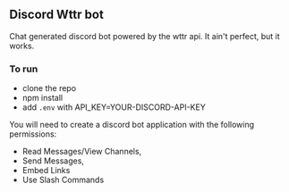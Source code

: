 ## Discord Wttr bot
Chat generated discord bot powered by the wttr api. It ain't perfect, but it works. 


### To run
- clone the repo
- npm install
- add `.env` with API_KEY=YOUR-DISCORD-API-KEY

You will need to create a discord bot application with the following permissions:
- Read Messages/View Channels,
- Send Messages,
- Embed Links
- Use Slash Commands